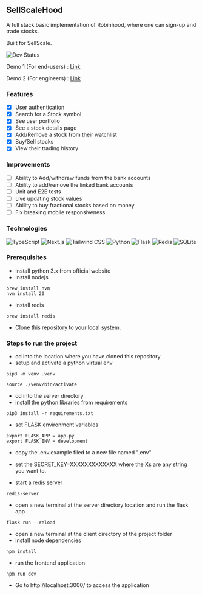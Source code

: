 ## SellScaleHood

A full stack basic implementation of Robinhood, where one can sign-up and trade stocks.

Built for SellScale.

![Dev Status](https://img.shields.io/badge/Development-Completed-1471DC?style=for-the-badge)

Demo 1 (For end-users) : [Link](https://www.loom.com/share/20ca8c673e0a455b96bef234b9ecc506?sid=7f721877-ef2d-4158-b2b6-51313e90991b)

Demo 2 (For engineers) : [Link](https://www.loom.com/share/780c8d0a24f0492bb2bef81f6565fed8?sid=68903e4f-efeb-49e7-b461-54517284ea20)

### Features

- [x] User authentication
- [x] Search for a Stock symbol
- [x] See user portfolio
- [x] See a stock details page
- [x] Add/Remove a stock from their watchlist
- [x] Buy/Sell stocks
- [x] View their trading history

### Improvements

- [ ] Ability to Add/withdraw funds from the bank accounts
- [ ] Ability to add/remove the linked bank accounts
- [ ] Unit and E2E tests
- [ ] Live updating stock values
- [ ] Ability to buy fractional stocks based on money
- [ ] Fix breaking mobile responsiveness

### Technologies

![TypeScript](https://img.shields.io/badge/TypeScript-007ACC?style=for-the-badge&logo=typescript&logoColor=white)
![Next.js](https://img.shields.io/badge/-NextJS-FFFFFF?style=for-the-badge&logoColor=black)
![Tailwind CSS](https://img.shields.io/badge/Tailwind_CSS-38B2AC?style=for-the-badge&logo=tailwind-css&logoColor=white)
![Python](https://img.shields.io/badge/Python-3776AB?style=for-the-badge&logo=python&logoColor=white)
![Flask](https://img.shields.io/badge/Flask-000000?style=for-the-badge&logo=flask&logoColor=white)
![Redis](https://img.shields.io/badge/Redis-%23DD0031.svg?style=for-the-badge&logo=redis&logoColor=white)
![SQLite](https://img.shields.io/badge/SQLite-%2307405e.svg?style=for-the-badge&logo=sqlite&logoColor=white)

### Prerequisites

- Install python 3.x from official website
- Install nodejs

```
brew install nvm
nvm install 20
```

- Install redis

```
brew install redis
```

- Clone this repository to your local system.

### Steps to run the project

- cd into the location where you have cloned this repository
- setup and activate a python virtual env

```
pip3 -m venv .venv

source ./venv/bin/activate
```

- cd into the server directory
- install the python libraries from requirements

```
pip3 install -r requirements.txt
```

- set FLASK environment variables

```
export FLASK_APP = app.py
export FLASK_ENV = development
```

- copy the .env.example filed to a new file named ".env"
- set the SECRET_KEY=XXXXXXXXXXXXX where the Xs are any string you want to.

- start a redis server

```
redis-server
```

- open a new terminal at the server directory location and run the flask app

```
flask run --reload
```

- open a new terminal at the client directory of the project folder
- install node dependencies

```
npm install
```

- run the frontend application

```
npm run dev
```

- Go to http://localhost:3000/ to access the application
